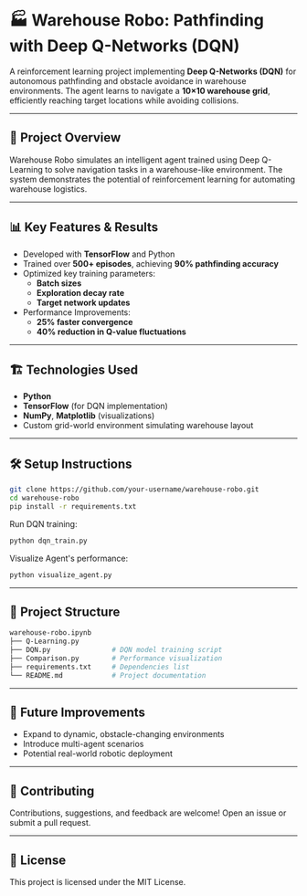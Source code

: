 # 🏭 Warehouse Robo: Pathfinding with Deep Q-Networks (DQN)

A reinforcement learning project implementing **Deep Q-Networks (DQN)** for autonomous pathfinding and obstacle avoidance in warehouse environments. The agent learns to navigate a **10×10 warehouse grid**, efficiently reaching target locations while avoiding collisions.

---

## 🚀 Project Overview

Warehouse Robo simulates an intelligent agent trained using Deep Q-Learning to solve navigation tasks in a warehouse-like environment. The system demonstrates the potential of reinforcement learning for automating warehouse logistics.

---

## 📊 Key Features & Results

- Developed with **TensorFlow** and Python  
- Trained over **500+ episodes**, achieving **90% pathfinding accuracy**  
- Optimized key training parameters:
   - **Batch sizes**
   - **Exploration decay rate**
   - **Target network updates**  
- Performance Improvements:
   - **25% faster convergence**
   - **40% reduction in Q-value fluctuations**

---

## 🏗️ Technologies Used

- **Python**
- **TensorFlow** (for DQN implementation)
- **NumPy**, **Matplotlib** (visualizations)
- Custom grid-world environment simulating warehouse layout

---

## 🛠️ Setup Instructions

```bash
git clone https://github.com/your-username/warehouse-robo.git
cd warehouse-robo
pip install -r requirements.txt
```
Run DQN training:
```bash
python dqn_train.py
```
Visualize Agent's performance:
```bash
python visualize_agent.py
```

---

## 📂 Project Structure
```bash
warehouse-robo.ipynb
├── Q-Learning.py         
├── DQN.py               # DQN model training script
├── Comparison.py        # Performance visualization
├── requirements.txt     # Dependencies list
└── README.md            # Project documentation
```
---

## 🎯 Future Improvements
- Expand to dynamic, obstacle-changing environments
- Introduce multi-agent scenarios
- Potential real-world robotic deployment

---

## 🤝 Contributing
Contributions, suggestions, and feedback are welcome! Open an issue or submit a pull request.

---

## 📄 License
This project is licensed under the MIT License.
